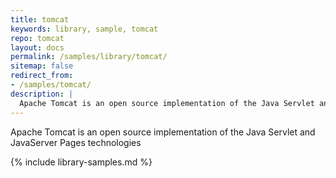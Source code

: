 ```yaml
---
title: tomcat
keywords: library, sample, tomcat
repo: tomcat
layout: docs
permalink: /samples/library/tomcat/
sitemap: false
redirect_from:
- /samples/tomcat/
description: |
  Apache Tomcat is an open source implementation of the Java Servlet and JavaServer Pages technologies
---
```


Apache Tomcat is an open source implementation of the Java Servlet and JavaServer Pages technologies


{% include library-samples.md %}
